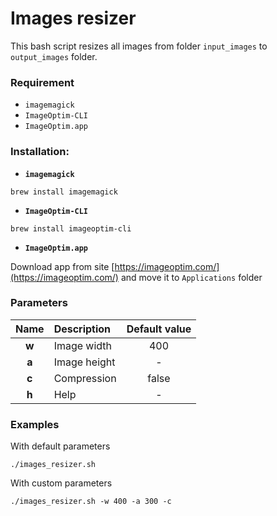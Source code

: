 # Images resizer

This bash script resizes all images from folder `input_images` to `output_images` folder.

### Requirement
* `imagemagick` 
* `ImageOptim-CLI`
* `ImageOptim.app`

### Installation:
* **`imagemagick`**

`brew install imagemagick` 

* **`ImageOptim-CLI`**

`brew install imageoptim-cli`

* **`ImageOptim.app`**

Download app from site [https://imageoptim.com/](https://imageoptim.com/)
and move it to `Applications` folder

### Parameters
|Name|Description|Default value|
|:----:|:-----------|:-----:|
|**w**|Image width|400|
|**a**|Image height|-|
|**c**|Compression|false|
|**h**|Help|-|

### Examples
With default parameters

`./images_resizer.sh`

With custom parameters

`./images_resizer.sh -w 400 -a 300 -c`
